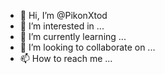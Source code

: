 - 👋 Hi, I’m @PikonXtod
- 👀 I’m interested in ...
- 🌱 I’m currently learning ...
- 💞️ I’m looking to collaborate on ...
- 📫 How to reach me ...

<!---
PikonXtod/PikonXtod is a ✨ special ✨ repository because its `README.md` (this file) appears on your GitHub profile.
You can click the Preview link to take a look at your changes.
--->
